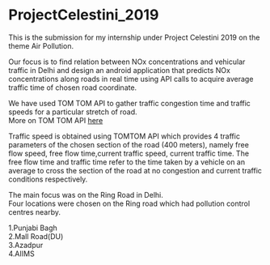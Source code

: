 # ProjectCelestini_2019

This is the submission for my internship under Project Celestini 2019 on the theme Air Pollution.  

Our focus is to find relation between NOx concentrations and vehicular traffic in Delhi and design an android application that predicts NOx concentrations along roads in real time using API calls to acquire average traffic time of chosen road coordinate.  


We have used TOM TOM API to gather traffic congestion time and traffic speeds for a particular stretch of road.  
More on TOM TOM API [here](https://developer.tomtom.com/traffic-api/traffic-api-documentation-traffic-flow/flow-segment-data)  

Traffic speed is obtained using TOMTOM API which provides 4 traffic parameters of the chosen section of the road (400 meters), namely free flow speed, free flow time,current traffic speed, current traffic time. The free flow time and traffic time refer to the time taken by a vehicle on an average to cross the section of the road at no congestion and current traffic conditions respectively.

The main focus was on the Ring Road in Delhi.  
Four locations were chosen on the Ring road which had pollution control centres nearby.  

1.Punjabi Bagh  
2.Mall Road(DU)  
3.Azadpur  
4.AIIMS  




